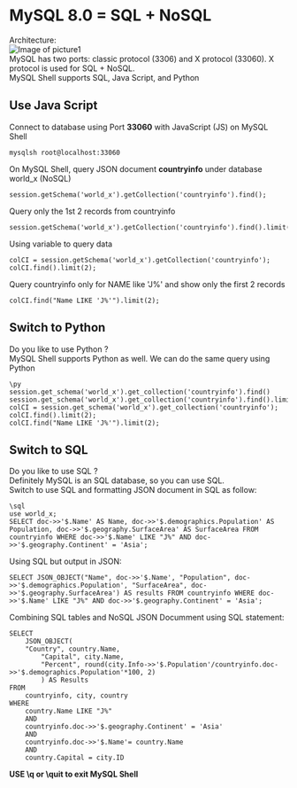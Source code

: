 # MySQL 8.0 = SQL + NoSQL
Architecture: </br>
![Image of picture1](https://github.com/tripplea-sg/Cloud_Administration_Workshop/blob/main/Lab-4/mysql_document_store_architecture.png)
</br>
MySQL has two ports: classic protocol (3306) and X protocol (33060). X protocol is used for SQL + NoSQL. </br>
MySQL Shell supports SQL, Java Script, and Python
## Use Java Script
Connect to database using Port **33060** with JavaScript (JS) on MySQL Shell
```
mysqlsh root@localhost:33060
```
On MySQL Shell, query JSON document **countryinfo** under database world_x (NoSQL)
```
session.getSchema('world_x').getCollection('countryinfo').find();
```
Query only the 1st 2 records from countryinfo
```
session.getSchema('world_x').getCollection('countryinfo').find().limit(2);
```
Using variable to query data
```
colCI = session.getSchema('world_x').getCollection('countryinfo');
colCI.find().limit(2);
```
Query countryinfo only for NAME like 'J%' and show only the first 2 records
```
colCI.find("Name LIKE 'J%'").limit(2);
```
## Switch to Python
Do you like to use Python ? </br>
MySQL Shell supports Python as well. We can do the same query using Python
```
\py
session.get_schema('world_x').get_collection('countryinfo').find()
session.get_schema('world_x').get_collection('countryinfo').find().limit(2)
colCI = session.get_schema('world_x').get_collection('countryinfo');
colCI.find().limit(2);
colCI.find("Name LIKE 'J%'").limit(2);
```
## Switch to SQL
Do you like to use SQL ? </br>
Definitely MySQL is an SQL database, so you can use SQL. </br>
Switch to use SQL and formatting JSON document in SQL as follow:
```
\sql
use world_x;
SELECT doc->>'$.Name' AS Name, doc->>'$.demographics.Population' AS Population, doc->>'$.geography.SurfaceArea' AS SurfaceArea FROM countryinfo WHERE doc->>'$.Name' LIKE "J%" AND doc->>'$.geography.Continent' = 'Asia';
```
Using SQL but output in JSON:
```
SELECT JSON_OBJECT("Name", doc->>'$.Name', "Population", doc->>'$.demographics.Population', "SurfaceArea", doc->>'$.geography.SurfaceArea') AS results FROM countryinfo WHERE doc->>'$.Name' LIKE "J%" AND doc->>'$.geography.Continent' = 'Asia';
```
Combining SQL tables and NoSQL JSON Documment using SQL statement:
```
SELECT
	JSON_OBJECT(
	"Country", country.Name,
        "Capital", city.Name,
        "Percent", round(city.Info->>'$.Population'/countryinfo.doc->>'$.demographics.Population'*100, 2)
        ) AS Results
FROM
	countryinfo, city, country
WHERE
	country.Name LIKE "J%"
	AND
	countryinfo.doc->>'$.geography.Continent' = 'Asia'
    AND
	countryinfo.doc->>'$.Name'= country.Name
	AND
	country.Capital = city.ID
  ```
**USE \q or \quit to exit MySQL Shell**
